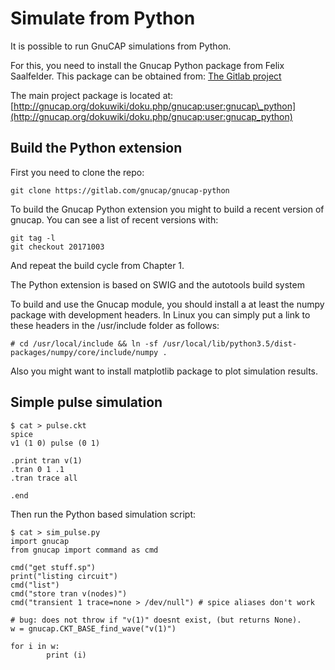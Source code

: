 # Simulate from Python

It is possible to run GnuCAP simulations from Python.

For this, you need to install the Gnucap Python package from Felix Saalfelder. This package can be obtained from: [The Gitlab project](https://gitlab.com/gnucap/gnucap-pytho)

The main project package is located at: [http://gnucap.org/dokuwiki/doku.php/gnucap:user:gnucap\_python](http://gnucap.org/dokuwiki/doku.php/gnucap:user:gnucap_python)

## Build the Python extension

First you need to clone the repo:

    git clone https://gitlab.com/gnucap/gnucap-python

To build the Gnucap Python extension you might to build a recent version of gnucap. You can see a list of recent versions with:

    git tag -l
    git checkout 20171003
    
And repeat the build cycle from Chapter 1.

The Python extension is based on SWIG and the autotools build system

    
    
To build and use the Gnucap module, you should install a at least the numpy package with development headers. In Linux you can simply put a link to these headers in the /usr/include folder as follows:

    # cd /usr/local/include && ln -sf /usr/local/lib/python3.5/dist-packages/numpy/core/include/numpy .
    
Also you might want to install matplotlib package to plot simulation results.


## Simple pulse simulation

```
$ cat > pulse.ckt
spice
v1 (1 0) pulse (0 1)

.print tran v(1)
.tran 0 1 .1
.tran trace all

.end
```

Then run the Python based simulation script:


```
$ cat > sim_pulse.py
import gnucap
from gnucap import command as cmd

cmd("get stuff.sp")
print("listing circuit")
cmd("list")
cmd("store tran v(nodes)")
cmd("transient 1 trace=none > /dev/null") # spice aliases don't work

# bug: does not throw if "v(1)" doesnt exist, (but returns None).
w = gnucap.CKT_BASE_find_wave("v(1)")

for i in w:
        print (i)
```



